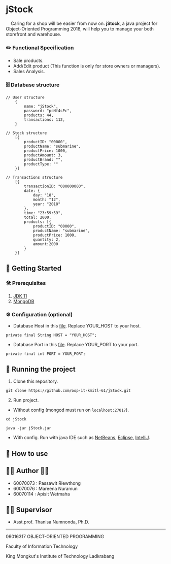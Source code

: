 # jStock
&nbsp;&nbsp;&nbsp; Caring for a shop will be easier from now on. **jStock**, a java project for Object-Oriented Programming 2018, will help you to manage your both storefront and warehouse.

### ✏️ Functional Specification
 - Sale products.
 - Add/Edit product (This function is only for store owners or managers).
 - Sales Analysis.

### 🗄 Database structure
	// User structure
		{
			name: "jStock",
			password: "pcNf4sPc",
			products: 44,
			transactions: 112,
		}
	
	// Stock structure
		[{
			productID: "00000",
			productName: "submarine",
			productPrice: 1000,
			productAmount: 3,
			productBrand: "",
			productType: ""
		}]

	// Transactions structure
		[{
			transactionID: "000000000",
			date: {
				day: "18",
				month: "12",
				year: "2018"
			},
			time: "23:59:59",
			total: 2000,
			products: [{
				productID: "00000",
				productName: "submarine",
				productPrice: 1000,
				quantity: 2,
				amount:2000
			}
		}]

## 📍 Getting Started
### 🛠 Prerequisites
 1. [JDK 11](https://www.oracle.com/technetwork/java/javase/downloads/jdk11-downloads-5066655.html) 
 2. [MongoDB](https://www.mongodb.com/download-center/community)

### ⚙️ Configuration (optional)
 - Database Host in this [file](/config/Config.java). Replace YOUR_HOST to your host.
 
`private final String HOST = "YOUR_HOST";`

 - Database Port in this [file](/config/Config.java). Replace YOUR_PORT to your port.
 
`private final int PORT = YOUR_PORT;`

## 🏃 Running the project
 1. Clone this repository.
 
`git clone https://github.com/oop-it-kmitl-61/jStock.git`

 2. Run project.
 - Without config (mongod must run on `localhost:27017`).
 
`cd jStock`

`java -jar jStock.jar`
- With config. Run with java IDE such as [NetBeans](https://netbeans.org/), [Eclipse](https://www.eclipse.org/downloads/), [IntelliJ](https://www.jetbrains.com/idea/).

## 📖  How to use

## 👩‍💻  Author  👨‍💻
- 60070073 : Passawit Riewthong
- 60070076 : Mareena Nuramun
- 60070114 : Apisit Wetmaha

## 👩‍🏫 Supervisor
- Asst.prof. Thanisa Numnonda, Ph.D.

---
06016317 OBJECT-ORIENTED PROGRAMMING

Faculty of Information Technology

King Mongkut's Institute of Technology Ladkrabang
